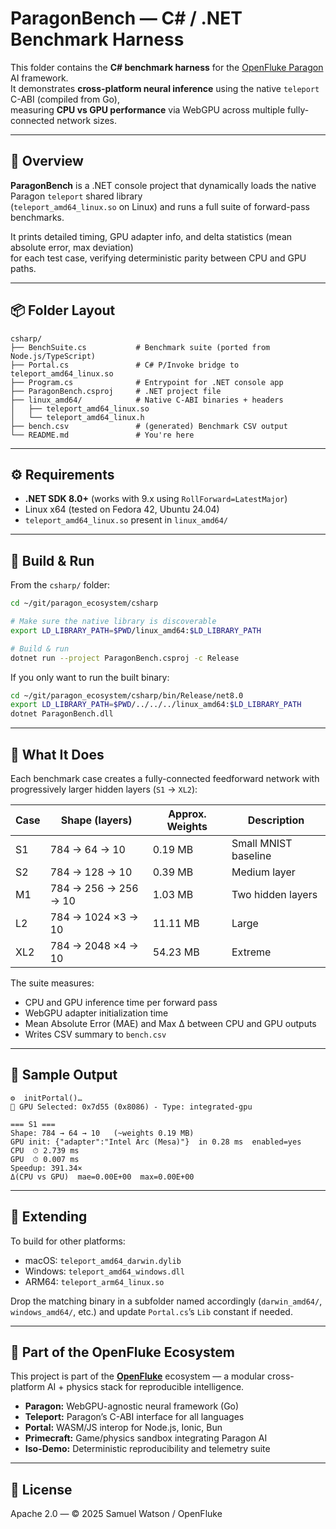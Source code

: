 # ParagonBench — C# / .NET Benchmark Harness

This folder contains the **C# benchmark harness** for the [OpenFluke Paragon](https://github.com/openfluke/paragon) AI framework.  
It demonstrates **cross-platform neural inference** using the native `teleport` C-ABI (compiled from Go),  
measuring **CPU vs GPU performance** via WebGPU across multiple fully-connected network sizes.

---

## 🧩 Overview

**ParagonBench** is a .NET console project that dynamically loads the native Paragon `teleport` shared library  
(`teleport_amd64_linux.so` on Linux) and runs a full suite of forward-pass benchmarks.

It prints detailed timing, GPU adapter info, and delta statistics (mean absolute error, max deviation)  
for each test case, verifying deterministic parity between CPU and GPU paths.

---

## 📦 Folder Layout

```
csharp/
├── BenchSuite.cs           # Benchmark suite (ported from Node.js/TypeScript)
├── Portal.cs               # C# P/Invoke bridge to teleport_amd64_linux.so
├── Program.cs              # Entrypoint for .NET console app
├── ParagonBench.csproj     # .NET project file
├── linux_amd64/            # Native C-ABI binaries + headers
│   ├── teleport_amd64_linux.so
│   └── teleport_amd64_linux.h
├── bench.csv               # (generated) Benchmark CSV output
└── README.md               # You're here
```

---

## ⚙️ Requirements

- **.NET SDK 8.0+** (works with 9.x using `RollForward=LatestMajor`)
- Linux x64 (tested on Fedora 42, Ubuntu 24.04)
- `teleport_amd64_linux.so` present in `linux_amd64/`

---

## 🚀 Build & Run

From the `csharp/` folder:

```bash
cd ~/git/paragon_ecosystem/csharp

# Make sure the native library is discoverable
export LD_LIBRARY_PATH=$PWD/linux_amd64:$LD_LIBRARY_PATH

# Build & run
dotnet run --project ParagonBench.csproj -c Release
```

If you only want to run the built binary:

```bash
cd ~/git/paragon_ecosystem/csharp/bin/Release/net8.0
export LD_LIBRARY_PATH=$PWD/../../../linux_amd64:$LD_LIBRARY_PATH
dotnet ParagonBench.dll
```

---

## 🧠 What It Does

Each benchmark case creates a fully-connected feedforward network with
progressively larger hidden layers (`S1` → `XL2`):

| Case | Shape (layers)       | Approx. Weights | Description          |
| ---- | -------------------- | --------------- | -------------------- |
| S1   | 784 → 64 → 10        | 0.19 MB         | Small MNIST baseline |
| S2   | 784 → 128 → 10       | 0.39 MB         | Medium layer         |
| M1   | 784 → 256 → 256 → 10 | 1.03 MB         | Two hidden layers    |
| L2   | 784 → 1024 ×3 → 10   | 11.11 MB        | Large                |
| XL2  | 784 → 2048 ×4 → 10   | 54.23 MB        | Extreme              |

The suite measures:

- CPU and GPU inference time per forward pass
- WebGPU adapter initialization time
- Mean Absolute Error (MAE) and Max Δ between CPU and GPU outputs
- Writes CSV summary to `bench.csv`

---

## 🧮 Sample Output

```
⚙️  initPortal()…
🚀 GPU Selected: 0x7d55 (0x8086) - Type: integrated-gpu

=== S1 ===
Shape: 784 → 64 → 10   (~weights 0.19 MB)
GPU init: {"adapter":"Intel Arc (Mesa)"}  in 0.28 ms  enabled=yes
CPU  ⏱ 2.739 ms
GPU  ⏱ 0.007 ms
Speedup: 391.34×
Δ(CPU vs GPU)  mae=0.00E+00  max=0.00E+00
```

---

## 🧰 Extending

To build for other platforms:

- macOS: `teleport_amd64_darwin.dylib`
- Windows: `teleport_amd64_windows.dll`
- ARM64: `teleport_arm64_linux.so`

Drop the matching binary in a subfolder named accordingly (`darwin_amd64/`, `windows_amd64/`, etc.)
and update `Portal.cs`’s `Lib` constant if needed.

---

## 🔬 Part of the OpenFluke Ecosystem

This project is part of the **[OpenFluke](https://github.com/openfluke)** ecosystem —
a modular cross-platform AI + physics stack for reproducible intelligence.

- **Paragon:** WebGPU-agnostic neural framework (Go)
- **Teleport:** Paragon’s C-ABI interface for all languages
- **Portal:** WASM/JS interop for Node.js, Ionic, Bun
- **Primecraft:** Game/physics sandbox integrating Paragon AI
- **Iso-Demo:** Deterministic reproducibility and telemetry suite

---

## 📜 License

Apache 2.0 — © 2025 Samuel Watson / OpenFluke
